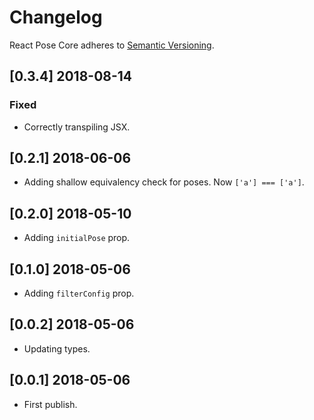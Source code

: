 # Changelog

React Pose Core adheres to [Semantic Versioning](http://semver.org/).

## [0.3.4] 2018-08-14

### Fixed

- Correctly transpiling JSX.

## [0.2.1] 2018-06-06

- Adding shallow equivalency check for poses. Now `['a'] === ['a']`.

## [0.2.0] 2018-05-10

- Adding `initialPose` prop.

## [0.1.0] 2018-05-06

- Adding `filterConfig` prop.

## [0.0.2] 2018-05-06

- Updating types.

## [0.0.1] 2018-05-06

- First publish.

